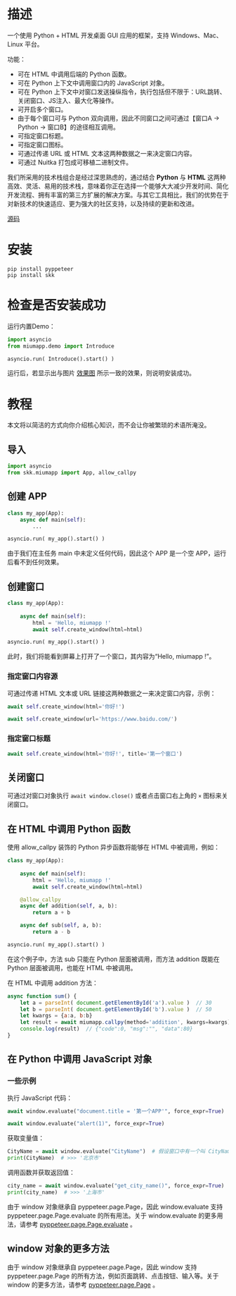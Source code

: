 # 描述

一个使用 Python + HTML 开发桌面 GUI 应用的框架，支持 Windows、Mac、Linux 平台。

功能：

* 可在 HTML 中调用后端的 Python 函数。
* 可在 Python 上下文中调用窗口内的 JavaScript 对象。
* 可在 Python 上下文中对窗口发送操纵指令，执行包括但不限于：URL跳转、关闭窗口、JS注入、最大化等操作。
* 可开启多个窗口。
* 由于每个窗口可与 Python 双向调用，因此不同窗口之间可通过【窗口A → Python → 窗口B】的途径相互调用。
* 可指定窗口标题。
* 可指定窗口图标。
* 可通过传递 URL 或 HTML 文本这两种数据之一来决定窗口内容。
* 可通过 Nuitka 打包成可移植二进制文件。

我们所采用的技术栈组合是经过深思熟虑的，通过结合 **Python** 与  **HTML** 这两种高效、灵活、易用的技术栈，意味着你正在选择一个能够大大减少开发时间、简化开发流程、拥有丰富的第三方扩展的解决方案。与其它工具相比，我们的优势在于对新技术的快速适应、更为强大的社区支持，以及持续的更新和改进。

[源码](https://github.com/lcctoor/codes/tree/main/skk/miumapp)

# 安装

```
pip install pyppeteer
pip install skk
```

# 检查是否安装成功

运行内置Demo：

```python
import asyncio
from miumapp.demo import Introduce

asyncio.run( Introduce().start() )
```

运行后，若显示出与图片 [效果图](static/DemoUI.png) 所示一致的效果，则说明安装成功。

# 教程

本文将以简洁的方式向你介绍核心知识，而不会让你被繁琐的术语所淹没。

## 导入

```python
import asyncio
from skk.miumapp import App, allow_callpy
```

## 创建 APP

```python
class my_app(App):
    async def main(self):
        ...

asyncio.run( my_app().start() )
```

由于我们在主任务 main 中未定义任何代码，因此这个 APP 是一个空 APP，运行后看不到任何效果。

## 创建窗口

```python
class my_app(App):
  
    async def main(self):
        html = 'Hello, miumapp !'
        await self.create_window(html=html)

asyncio.run( my_app().start() )
```

此时，我们将能看到屏幕上打开了一个窗口，其内容为“Hello, miumapp !”。

### 指定窗口内容源

可通过传递 HTML 文本或 URL 链接这两种数据之一来决定窗口内容，示例：

```python
await self.create_window(html='你好!')
```

```python
await self.create_window(url='https://www.baidu.com/')
```

### 指定窗口标题

```python
await self.create_window(html='你好!', title='第一个窗口')
```

## 关闭窗口

可通过对窗口对象执行 `await window.close()` 或者点击窗口右上角的 `×` 图标来关闭窗口。

## 在 HTML 中调用 Python 函数

使用 allow_callpy 装饰的 Python 异步函数将能够在 HTML 中被调用，例如：

```python
class my_app(App):
  
    async def main(self):
        html = 'Hello, miumapp !'
        await self.create_window(html=html)

    @allow_callpy
    async def addition(self, a, b):
        return a + b

    async def sub(self, a, b):
        return a - b

asyncio.run( my_app().start() )
```

在这个例子中，方法 sub 只能在 Python 层面被调用，而方法 addition 既能在 Python 层面被调用，也能在 HTML 中被调用。

在 HTML 中调用 addition 方法：

```JavaScript
async function sum() {
    let a = parseInt( document.getElementById('a').value )  // 30
    let b = parseInt( document.getElementById('b').value )  // 50
    let kwargs = {a:a, b:b}
    let result = await miumapp.callpy(method='addition', kwargs=kwargs)
    console.log(result)  // {"code":0, "msg":"", "data":80}
}
```

## 在 Python 中调用 JavaScript 对象

### 一些示例

执行 JavaScript 代码：

```python
await window.evaluate("document.title = '第一个APP'", force_expr=True)
```

```python
await window.evaluate("alert(1)", force_expr=True)
```

获取变量值：

```python
CityName = await window.evaluate("CityName")  # 假设窗口中有一个叫 CityName 的变量
print(CityName)  # >>> '北京市'
```

调用函数并获取返回值：

```python
city_name = await window.evaluate("get_city_name()", force_expr=True)  # 假设窗口中有一个叫 get_city_name 的函数
print(city_name)  # >>> '上海市'
```

由于 window 对象继承自 pyppeteer.page.Page，因此 window.evaluate 支持 pyppeteer.page.Page.evaluate 的所有用法。关于 window.evaluate 的更多用法，请参考 [pyppeteer.page.Page.evaluate](https://pyppeteer.github.io/pyppeteer/reference.html#pyppeteer.page.Page.evaluate) 。

## window 对象的更多方法

由于 window 对象继承自 pyppeteer.page.Page，因此 window 支持 pyppeteer.page.Page 的所有方法，例如页面跳转、点击按钮、输入等。关于 window 的更多方法，请参考 [pyppeteer.page.Page](https://pyppeteer.github.io/pyppeteer/reference.html#pyppeteer.page.Page) 。
